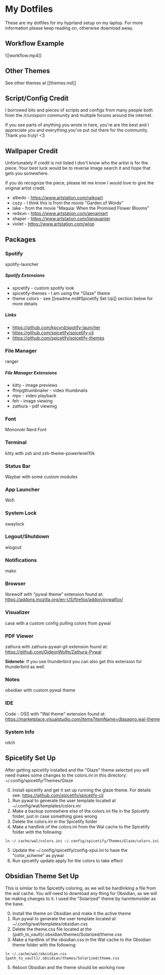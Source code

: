 
# My Dotfiles
These are my dotfiles for my hyprland setup on my laptop. For more information please keep reading on, otherwise download away.

## Workflow Example
![[workflow.mp4]]

## Other Themes
See other themes at [[themes.md]]

## Script/Config Credit
I borrowed bits and pieces of scripts and configs from many people both from the /r/unixporn community and multiple forums around the internet. 

If you see parts of anything you wrote in here, you're are the best and I appreciate you and everything you've put out there for the community. Thank you truly! <3

## Wallpaper Credit
Unfortunately if credit is not listed I don't know who the artist is for the piece. Your best luck would be to reverse image search it and hope that gets you somewhere.

If you do recognize the piece, please let me know I would love to give the original artist credit.

- albedo - https://www.artstation.com/raikoart
- cozy - I think this is from the movie "Garden of Words"
- lake - from the movie "Maquia: When the Promised Flower Blooms"
- redsun - https://www.artstation.com/aenamiart
- shaper - https://www.artstation.com/lianquanter
- violet - https://www.artstation.com/wlop

## Packages
### Spotify
spotify-launcher

##### Spotify Extensions
- spicetify - custom spotify look
- spicetify-themes - I am using the "Glaze" theme
- theme colors - see [[readme.md#Spicetify Set Up]] section below for more details

##### Links
- https://github.com/kpcyrd/spotify-launcher
- https://github.com/spicetify/spicetify-cli
- https://github.com/spicetify/spicetify-themes

### File Manager
ranger

##### File Manager Extensions
- kitty - image previews
- ffmpgthumbnailer - video thumbnails
- mpv - video playback
- feh - image viewing
- zathura - pdf viewinig

### Font
Mononoki Nerd Font

### Terminal
kitty with zsh and zsh-theme-powerlevel10k

### Status Bar
Waybar with some custom modules

### App Launcher
Wofi

### System Lock
swaylock

### Logout/Shutdown
wlogout

### Notifications
mako

### Browser
librewolf with "pywal theme" extension found at: https://addons.mozilla.org/en-US/firefox/addon/pywalfox/

### Visualizer
cava with a custom config pulling colors from pywal

### PDF Viewer
zathura with zathura-pywal-git extension found at: https://github.com/GideonWolfe/Zathura-Pywal

**Sidenote**: If you use thunderbird you can also get this extension for thunderbird as well.

### Notes
obsidian with custom pywal theme 

### IDE
Code - OSS with "Wal theme" extension found at: https://marketplace.visualstudio.com/items?itemName=dlasagno.wal-theme

### System Info
nitch

## Spicetify Set Up
After getting spicetify installed and the "Glaze" theme selected you will need makes some changes to the colors.ini in this directory: ~/.config/spicetify/Themes/Glaze

0) Install spicetify and get it set up running the glaze theme. For details see: https://github.com/spicetify/spicetify-cli
1) Run pywal to generate the user template located at ~/.config/wal/templates/colors.ini
2) Make a backup somewhere else of the colors.ini file in the Spicetify folder, just in case something goes wrong
3) Delete the colors.ini in the Spicetify folder
4) Make a hardlink of the colors.ini from the Wal cache to the Spicetify folder with the following:
```
ln ~/.cache/wal/colors.ini ~/.config/spicetify/Themes/Glaze/colors.ini
```
5) Update the ~/.config/spicetify/config-xpui.ini to have the "color_scheme" as pywal
6) Run spicetify update apply for the colors to take effect

## Obsidian Theme Set Up
This is similar to the Spicetify coloring, as we will be hardlinking a file from the wal cache. You will need to download any thing for Obsidian, as we will be making changes to it. I used the "Solarized" theme by harmtemolder as the base.

0) Install the theme on Obsidian and make it the active theme
1) Run pywal to generate the user template located at ~/.config/wal/templates/obsidian.css
2) Delete the theme.css file located at the {path_to_vault}/.obsidian/themes/Solarized/theme.css
3)  Make a hardlink of the obsidian.css in the Wal cache to the Obsidian theme folder with the following:
```
ln ~/.cache/wal/obsidian.css {path_to_vault}/.obsidian/themes/Solarized/theme.css
```
5) Reboot Obsidian and the theme should be working now
   



